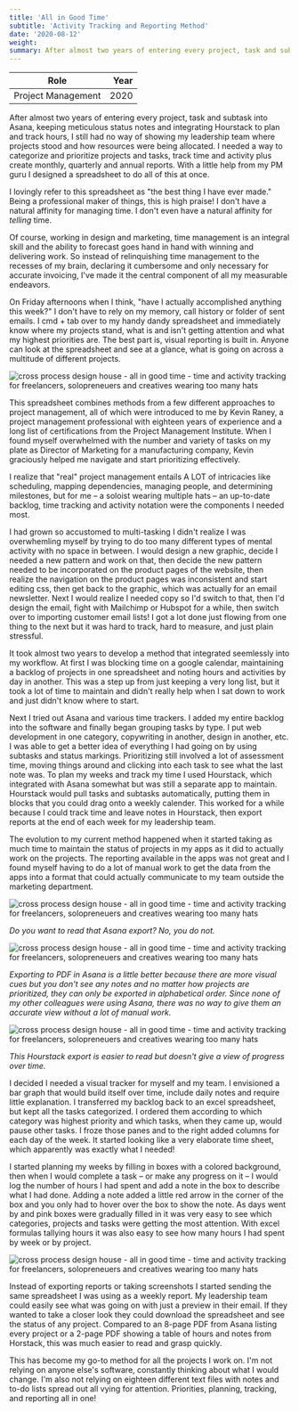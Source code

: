 ```yaml
---
title: 'All in Good Time'
subtitle: 'Activity Tracking and Reporting Method'
date: '2020-08-12'
weight:
summary: After almost two years of entering every project, task and subtask into Asana, keeping meticulous status notes and integrating Hourstack to plan and track hours, I still had no way of showing my leadership team where projects stood and how resources were being allocated. I needed a way to categorize and prioritize projects and tasks, track time and activity plus create monthly, quarterly and annual reports. With a little help from my PM guru I designed a spreadsheet to do all of this at once.  
---
```



| Role | Year |
| ----------- | -----------: |
| Project Management | 2020 |

After almost two years of entering every project, task and subtask into Asana, keeping meticulous status notes and integrating Hourstack to plan and track hours, I still had no way of showing my leadership team where projects stood and how resources were being allocated. I needed a way to categorize and prioritize projects and tasks, track time and activity plus create monthly, quarterly and annual reports. With a little help from my PM guru I designed a spreadsheet to do all of this at once.

I lovingly refer to this spreadsheet as "the best thing I have ever made." Being a professional maker of things, this is high praise! I don't have a natural affinity for managing time. I don't even have a natural affinity for *telling* time.

Of course, working in design and marketing, time management is an integral skill and the ability to forecast goes hand in hand with winning and delivering work. So instead of relinquishing time management to the recesses of my brain, declaring it cumbersome and only necessary for accurate invoicing, I've made it the central component of all my measurable endeavors.

On Friday afternoons when I think, "have I actually accomplished anything this week?" I don't have to rely on my memory, call history or folder of sent emails. I cmd + tab over to my handy dandy spreadsheet and immediately know where my projects stand, what is and isn't getting attention and what my highest priorities are. The best part is, visual reporting is built in. Anyone can look at the spreadsheet and see at a glance, what is going on across a multitude of different projects. 

![cross process design house - all in good time - time and activity tracking for freelancers, solopreneuers and creatives wearing too many hats](/images/work/allingoodtime/cross-process-design-house-all-in-good-time-activity-tracking-spreadsheet.jpg "activity and time tracking spreadsheet")

This spreadsheet combines methods from a few different approaches to project management, all of which were introduced to me by Kevin Raney, a project management professional with eighteen years of experience and a long list of certifications from the Project Management Institute. When I found myself overwhelmed with the number and variety of tasks on my plate as Director of Marketing for a manufacturing company, Kevin graciously helped me navigate and start prioritizing effectively.  

I realize that "real" project management entails A LOT of intricacies like scheduling, mapping dependencies, managing people, and determining milestones, but for me – a soloist wearing multiple hats – an up-to-date backlog, time tracking and activity notation were the components I needed most. 

I had grown so accustomed to multi-tasking I didn't realize I was overwhemling myself by trying to do too many different types of mental activity with no space in between. I would design a new graphic, decide I needed a new pattern and work on that, then decide the new pattern needed to be incorporated on the product pages of the website, then realize the navigation on the product pages was inconsistent and start editing css, then get back to the graphic, which was actually for an email newsletter. Next I would realize I needed copy so I'd switch to that, then I'd design the email, fight with Mailchimp or Hubspot for a while, then switch over to importing customer email lists! I got a lot done just flowing from one thing to the next but it was hard to track, hard to measure, and just plain stressful.  

It took almost two years to develop a method that integrated seemlessly into my workflow. At first I was blocking time on a google calendar, maintaining a backlog of projects in one spreadsheet and noting hours and activities by day in another. This was a step up from just keeping a very long list, but it took a lot of time to maintain and didn't really help when I sat down to work and just didn't know where to start.

Next I tried out Asana and various time trackers. I added my entire backlog into the software and finally began grouping tasks by type. I put web development in one category, copywriting in another, design in another, etc. I was able to get a better idea of everything I had going on by using subtasks and status markings. Prioritizing still involved a lot of assessment time, moving things around and clicking into each task to see what the last note was. To plan my weeks and track my time I used Hourstack, which integrated with Asana somewhat but was still a separate app to maintain. Hourstack would pull tasks and subtasks automatically, putting them in blocks that you could drag onto a weekly calender. This worked for a while because I could track time and leave notes in Hourstack, then export reports at the end of each week for my leadership team. 

The evolution to my current method happened when it started taking as much time to maintain the status of projects in my apps as it did to actually work on the projects. The reporting available in the apps was not great and I found myself having to do a lot of manual work to get the data from the apps into a format that could actually communicate to my team outside the marketing department.

![cross process design house - all in good time - time and activity tracking for freelancers, solopreneuers and creatives wearing too many hats](/images/work/allingoodtime/work/cross-process-design-house-all-in-good-time-activity-tracking-asana-report-export-to-csv.jpg "Asana export that no one wants to look at")

*Do you want to read that Asana export? No, you do not.*

![cross process design house - all in good time - time and activity tracking for freelancers, solopreneuers and creatives wearing too many hats](/images/work/allingoodtime/cross-process-design-house-all-in-good-time-activity-tracking-asana-report-in-alphabetical-order.jpg "Asana export that is slightly more helpful but very long and only ordered by ABC")

*Exporting to PDF in Asana is a little better because there are more visual cues but you don't see any notes and no matter how projects are prioritized, they can only be exported in alphabetical order. Since none of my other colleagues were using Asana, there was no way to give them an accurate view without a lot of manual work.*

![cross process design house - all in good time - time and activity tracking for freelancers, solopreneuers and creatives wearing too many hats](/images/work/allingoodtime/cross-process-design-house-all-in-good-time-activity-tracking-hourstack-weekly-report.jpg "Hourstack report showing projects, notes and hours spent")

*This Hourstack export is easier to read but doesn't give a view of progress over time.*

I decided I needed a visual tracker for myself and my team. I envisioned a bar graph that would build itself over time, include daily notes and require little explanation. I transferred my backlog back to an excel spreadsheet, but kept all the tasks categorized. I ordered them according to which category was highest priority and which tasks, when they came up, would pause other tasks. I froze those panes and to the right added columns for each day of the week. It started looking like a very elaborate time sheet, which apparently was exactly what I needed!

I started planning my weeks by filling in boxes with a colored background, then when I would complete a task – or make any progress on it – I would log the number of hours I had spent and add a note in the box to describe what I had done. Adding a note added a little red arrow in the corner of the box and you only had to hover over the box to show the note. As days went by and pink boxes were gradually filled in it was very easy to see which categories, projects and tasks were getting the most attention. With excel formulas tallying hours it was also easy to see how many hours I had spent by week or by project.

![cross process design house - all in good time - time and activity tracking for freelancers, solopreneuers and creatives wearing too many hats](/images/work/allingoodtime/cross-process-design-house-all-in-good-time-activity-tracking-leaving-notes-in-excel.jpg "Hourstack report showing projects, notes and hours spent")

Instead of exporting reports or taking screenshots I started sending the same spreadsheet I was using as a weekly report. My leadership team could easily see what was going on with just a preview in their email. If they wanted to take a closer look they could download the spreadsheet and see the status of any project. Compared to an 8-page PDF from Asana listing every project or a 2-page PDF showing a table of hours and notes from Horstack, this was much easier to read and grasp quickly. 

This has become my go-to method for all the projects I work on. I'm not relying on anyone else's software, constantly thinking about what I would change. I'm also not relying on eighteen different text files with notes and to-do lists spread out all vying for attention. Priorities, planning, tracking, and reporting all in one!